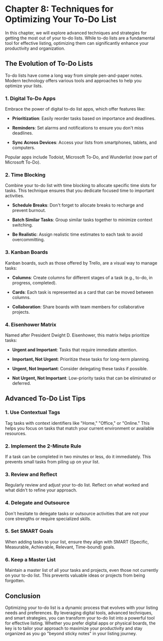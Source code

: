 Chapter 8: Techniques for Optimizing Your To-Do List
====================================================

In this chapter, we will explore advanced techniques and strategies for getting the most out of your to-do lists. While to-do lists are a fundamental tool for effective listing, optimizing them can significantly enhance your productivity and organization.

The Evolution of To-Do Lists
----------------------------

To-do lists have come a long way from simple pen-and-paper notes. Modern technology offers various tools and approaches to help you optimize your lists.

### 1. Digital To-Do Apps

Embrace the power of digital to-do list apps, which offer features like:

* **Prioritization**: Easily reorder tasks based on importance and deadlines.

* **Reminders**: Set alarms and notifications to ensure you don't miss deadlines.

* **Sync Across Devices**: Access your lists from smartphones, tablets, and computers.

Popular apps include Todoist, Microsoft To-Do, and Wunderlist (now part of Microsoft To-Do).

### 2. Time Blocking

Combine your to-do list with time blocking to allocate specific time slots for tasks. This technique ensures that you dedicate focused time to important activities.

* **Schedule Breaks**: Don't forget to allocate breaks to recharge and prevent burnout.

* **Batch Similar Tasks**: Group similar tasks together to minimize context switching.

* **Be Realistic**: Assign realistic time estimates to each task to avoid overcommitting.

### 3. Kanban Boards

Kanban boards, such as those offered by Trello, are a visual way to manage tasks:

* **Columns**: Create columns for different stages of a task (e.g., to-do, in progress, completed).

* **Cards**: Each task is represented as a card that can be moved between columns.

* **Collaboration**: Share boards with team members for collaborative projects.

### 4. Eisenhower Matrix

Named after President Dwight D. Eisenhower, this matrix helps prioritize tasks:

* **Urgent and Important**: Tasks that require immediate attention.

* **Important, Not Urgent**: Prioritize these tasks for long-term planning.

* **Urgent, Not Important**: Consider delegating these tasks if possible.

* **Not Urgent, Not Important**: Low-priority tasks that can be eliminated or deferred.

Advanced To-Do List Tips
------------------------

### 1. Use Contextual Tags

Tag tasks with context identifiers like "Home," "Office," or "Online." This helps you focus on tasks that match your current environment or available resources.

### 2. Implement the 2-Minute Rule

If a task can be completed in two minutes or less, do it immediately. This prevents small tasks from piling up on your list.

### 3. Review and Reflect

Regularly review and adjust your to-do list. Reflect on what worked and what didn't to refine your approach.

### 4. Delegate and Outsource

Don't hesitate to delegate tasks or outsource activities that are not your core strengths or require specialized skills.

### 5. Set SMART Goals

When adding tasks to your list, ensure they align with SMART (Specific, Measurable, Achievable, Relevant, Time-bound) goals.

### 6. Keep a Master List

Maintain a master list of all your tasks and projects, even those not currently on your to-do list. This prevents valuable ideas or projects from being forgotten.

Conclusion
----------

Optimizing your to-do list is a dynamic process that evolves with your listing needs and preferences. By leveraging digital tools, advanced techniques, and smart strategies, you can transform your to-do list into a powerful tool for effective listing. Whether you prefer digital apps or physical boards, the key is to tailor your approach to maximize your productivity and stay organized as you go "beyond sticky notes" in your listing journey.
